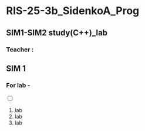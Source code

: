 # RIS-25-3b_SidenkoA_Prog

## SIM1-SIM2 study(C++)_lab

### Teacher : 
<h2> SIM 1 </h2>

<h3>  For lab - </h3> 
                      
<from> 
  
  <label>
    
 <input type="checkbox" name="Lab" value="pass" value="fail" >
 
  1. lab
  2. lab
  3. lab
  
  </label>

</from>
